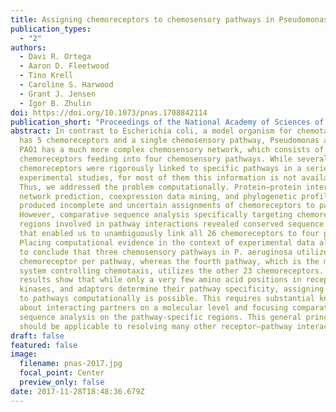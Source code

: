 ```yaml
---
title: Assigning chemoreceptors to chemosensory pathways in Pseudomonas aeruginosa
publication_types:
  - "2"
authors:
  - Davi R. Ortega
  - Aaron D. Fleetwood
  - Tino Krell
  - Caroline S. Harwood
  - Grant J. Jensen
  - Igor B. Zhulin
doi: https://doi.org/10.1073/pnas.1708842114
publication_short: "Proceedings of the National Academy of Sciences of the USA 114: 12809-12814"
abstract: In contrast to Escherichia coli, a model organism for chemotaxis that
  has 5 chemoreceptors and a single chemosensory pathway, Pseudomonas aeruginosa
  PAO1 has a much more complex chemosensory network, which consists of 26
  chemoreceptors feeding into four chemosensory pathways. While several
  chemoreceptors were rigorously linked to specific pathways in a series of
  experimental studies, for most of them this information is not available.
  Thus, we addressed the problem computationally. Protein–protein interaction
  network prediction, coexpression data mining, and phylogenetic profiling all
  produced incomplete and uncertain assignments of chemoreceptors to pathways.
  However, comparative sequence analysis specifically targeting chemoreceptor
  regions involved in pathway interactions revealed conserved sequence patterns
  that enabled us to unambiguously link all 26 chemoreceptors to four pathways.
  Placing computational evidence in the context of experimental data allowed us
  to conclude that three chemosensory pathways in P. aeruginosa utilize one
  chemoreceptor per pathway, whereas the fourth pathway, which is the main
  system controlling chemotaxis, utilizes the other 23 chemoreceptors. Our
  results show that while only a very few amino acid positions in receptors,
  kinases, and adaptors determine their pathway specificity, assigning receptors
  to pathways computationally is possible. This requires substantial knowledge
  about interacting partners on a molecular level and focusing comparative
  sequence analysis on the pathway-specific regions. This general principle
  should be applicable to resolving many other receptor–pathway interactions.
draft: false
featured: false
image:
  filename: pnas-2017.jpg
  focal_point: Center
  preview_only: false
date: 2017-11-28T18:48:36.679Z
---
```

